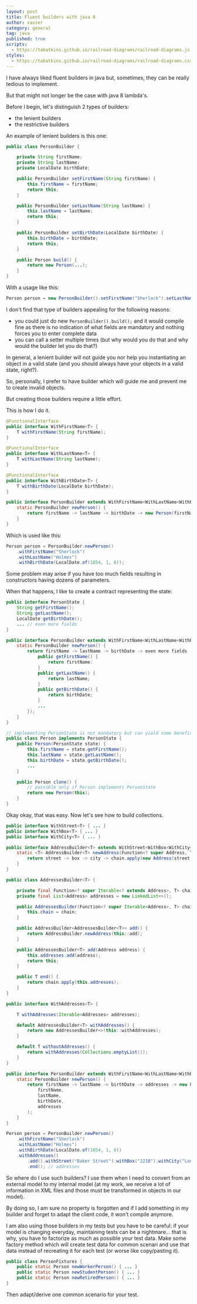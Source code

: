 ```yaml
---
layout: post
title: Fluent builders with java 8
author: xavier
category: general
tag: java
published: true
scripts:
  - https://tabatkins.github.io/railroad-diagrams/railroad-diagrams.js
styles:
  - https://tabatkins.github.io/railroad-diagrams/railroad-diagrams.css 
---
```

I have always liked fluent builders in java but, sometimes, they can be really tedious to implement.
 
But that might not longer be the case with java 8 lambda's.
 
Before I begin, let's distinguish 2 types of builders:
* the lenient builders
* the restrictive builders
 
An example of lenient builders is this one:

```java 
public class PersonBuilder {

    private String firstName;
    private String lastName;
    private LocalDate birthDate;

    public PersonBuilder setFirstName(String firstName) {
        this.firstName = firstName;
        return this;
    }

    public PersonBuilder setLastName(String lastName) {
        this.lastName = lastName;
        return this;
    }

    public PersonBuilder setBirthDate(LocalDate birthDate) {
        this.birthDate = birthDate;
        return this;
    }

    public Person build() {
        return new Person(...);
    }
}
```

With a usage like this:

```java 
Person person = new PersonBuilder().setFirstName("Sherlock").setLastName("Holmes").build();
```

<script>
ComplexDiagram(
   ZeroOrMore(
    Choice(0,
      NonTerminal('setFirstName'),
      NonTerminal('setLastName'),
      NonTerminal('setBirthDate')
    )
  ),
  NonTerminal('build')
).addTo();
</script> 
 
I don't find that type of builders appealing for the following reasons: 

* you could just do new `PersonBuilder().build();` and it would compile fine as there is no indication of what fields are mandatory and nothing forces you to enter complete data
* you can call a setter multiple times (but why would you do that and why would the builder let you do that?)

In general, a lenient builder will not guide you nor help you instantiating an object in a valid state (and you should always have your objects in a valid state, right?).
 
So, personally, I prefer to have builder which will guide me and prevent me to create invalid objects.

But creating those builders require a little effort.

This is how I do it.

```java
@FunctionalInterface
public interface WithFirstName<T> {
    T withFirstName(String firstName);
}

@FunctionalInterface
public interface WithLastName<T> {
    T withLastName(String lastName);
}

@FunctionalInterface
public interface WithBirthDate<T> {
    T withBirthDate(LocalDate birthDate);
}

public interface PersonBuilder extends WithFirstName<WithLastName<WithBirthDate<Person>>> {
    static PersonBuilder newPerson() {
        return firstName -> lastName -> birthDate -> new Person(firstName, lastName, birthDate);
    }
}
```

Which is used like this:

```java
Person person = PersonBuilder.newPerson()
    .withFirstName("Sherlock")
    .withLastName("Holmes")
    .withBirthDate(LocalDate.of(1854, 1, 6));
```

<script>
ComplexDiagram(
  NonTerminal('withFirstName'),
  NonTerminal('withLastName'),
  NonTerminal('withBirthDate')
).addTo();
</script> 
 
Some problem may arise if you have too much fields resulting in constructors having dozens of parameters.
 
When that happens, I like to create a contract representing the state:

```java
public interface PersonState {
    String getFirstName();
    String getLastName();
    LocalDate getBirthDate();
    ... // even more fields
}

public interface PersonBuilder extends WithFirstName<WithLastName<WithBirthDate<WithEvenMoreFields<Person>>>> {
    static PersonBuilder newPerson() {
        return firstName -> lastName -> birthDate -> even more fields -> new Person(new PersonState() {
            public getFirstName() {
                return firstName:
            }
            public getLastName() {
                return lastName;
            }
            public getBirthDate() {
                return birthDate;
            }
            ...
        });
    }
}

// implementing PersonState is not mandatory but can yield some benefit
public class Person implements PersonState {
    public Person(PersonState state) {
        this.firstName = state.getFirstName();
        this.lastName = state.getLastName();
        this.birthDate = state.getBirthDate();
        ...
    }

    public Person clone() {
        // possible only if Person implements PersonState
        return new Person(this);
    }
}
```

Okay okay, that was easy. Now let's see how to build collections.

```java
public interface WithStreet<T> { ... }
public interface WithBox<T> { ... }
public interface WithCity<T> { ... }

public interface AddressBuilder<T> extends WithStreet<WithBox<WithCity<T>>> {
    static <T> AddressBuilder<T> newAddress(Function<? super Address, T> chain) {
        return street -> box -> city -> chain.apply(new Address(street, box, city));
    }
}

public class AddressesBuilder<T> {

    private final Function<? super Iterable<? extends Address>, T> chain;
    private final List<Address> addresses = new LinkedList<>();

    public AddressesBuilder(Function<? super Iterable<Address>, T> chain) {
        this.chain = chain;
    }

    public AddressBuilder<AddressesBuilder<T>> add() {
        return AddressBuilder.newAddress(this::add);
    }

    public AddressesBuilder<T> add(Address address) {
        this.addresses.add(address);
        return this;
    }

    public T end() {
        return chain.apply(this.addresses);
    }
}

public interface WithAddresses<T> {

    T withAddresses(Iterable<Addresses> addresses);

    default AddressesBuilder<T> withAddresses() {
        return new AddressesBuilder<>(this::withAddresses);
    }

    default T withoutAddresses() {
        return withAddresses(Collections.emptyList());
    }
}

public interface PersonBuilder extends WithFirstName<WithLastName<WithBirthDate<WithAddresses<Person>>>> {
    static PersonBuilder newPerson() {
        return firstName -> lastName -> birthDate -> addresses -> new Person(
        	firstName,
        	lastName,
        	birthDate,
        	addresses
        );
    }
}

Person person = PersonBuilder.newPerson()
    .withFirstName("Sherlock")
    .withLastName("Holmes")
    .withBirthDate(LocalDate.of(1854, 1, 6))
    .withAddresses()
        .add().withStreet("Baker Street").withBox("221B").withCity("London")
        .end(); // addresses
```

<script>
ComplexDiagram(
  Stack(
    NonTerminal('withFirstName(firstName)'),
    NonTerminal('withLastName(lastName)'),
    NonTerminal('withBirthDate(birthDate)'),
    Choice(0,
      NonTerminal('withoutAddresses()'),
      NonTerminal('withAddresses(addresses)'),
      Sequence(
        NonTerminal('withAddresses()'),
        ZeroOrMore(
          NonTerminal('add(address)'),
          Sequence(
            NonTerminal('add()'),
            Stack(
              NonTerminal('withStreet(street)'),
              NonTerminal('withBox(box)'),
              NonTerminal('withCity(city)')
            )
          )
        ),
        NonTerminal('end()')
      )
    )
  )
).addTo();
</script> 
 
So where do I use such builders? I use them when I need to convert from an external model to my internal model (at my work, we receive a lot of information in XML files and those must be transformed in objects in our model).
 
By doing so, I am sure no property is forgotten and if I add something in my builder and forget to adapt the client code, it won't compile anymore.
 
I am also using those builders in my tests but you have to be careful: if your model is changing everyday, maintaining tests can be a nightmare... that is why, you have to factorize as much as possible your test data. Make some factory method which will create test data for common scenari and use that data instead of recreating it for each test (or worse like copy/pasting it).

```java 
public class PersonFixtures {
    public static Person newWorkerPerson() { ... }
    public static Person newStudentPerson() { ... }
    public static Person newRetiredPerson() { ... }
}
```
 
Then adapt/derive one common scenario for your test.